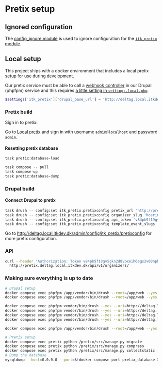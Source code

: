 # Pretix setup

## Ignored configuration

The [config_ignore module](https://www.drupal.org/project/config_ignore) is used
to ignore configuration for the [`itk_pretix`
module](https://github.com/itk-dev/itk_pretix_d8).

## Local setup

This project ships with a docker environment that includes a local pretix setup
for use during development.

Our pretix service must be able to call a [webhook
controller](https://github.com/itk-dev/itk_pretix/blob/main/src/Controller/PretixWebhookController.php) in our Drupal
(phpfpm) service and this requires [a little setting in
`settings.local.php`](https://github.com/itk-dev/itk_pretix/blob/main/README.md#configuration):

``` php
$settings['itk_pretix']['drupal_base_url'] = 'http://deltag.local.itkdev.dk:8080';
```

### Pretix build

Sign in to pretix:

Go to [Local pretix](http://pretix.deltag.local.itkdev.dk/control/) and
sign in with username `admin@localhost` and password `admin`.

#### Resetting pretix database

```sh name=pretix-database-load
task pretix:database-load
```

```sh name=pretix-database-dump
task compose -- pull
task compose-up
task pretix:database-dump
```

### Drupal build

#### Connect Drupal to pretix

```sh name=pretix-configure-drupal
task drush -- config:set itk_pretix.pretixconfig pretix_url 'http://pretix.deltag.local.itkdev.dk/'
task drush -- config:set itk_pretix.pretixconfig organizer_slug 'hoeringsportal'
task drush -- config:set itk_pretix.pretixconfig api_token 'v84pb9f19gv5gkn2d8vbxoih6egx2v00hpbcwzwzqoqqixt22locej5rffmou78e'
task drush -- config:set itk_pretix.pretixconfig template_event_slugs 'template-series'
```

Go to
<http://deltag.local.itkdev.dk/admin/config/itk_pretix/pretixconfig> for
more pretix configuration.

### API

``` sh name=pretix-api-get-organizers
curl --header 'Authorization: Token v84pb9f19gv5gkn2d8vbxoih6egx2v00hpbcwzwzqoqqixt22locej5rffmou78e' \
  http://pretix.deltag.local.itkdev.dk/api/v1/organizers/
```

### Making sure everything is up to date

```sh
# Drupal setup
docker compose exec phpfpm /app/vendor/bin/drush --root=/app/web --yes deploy
docker compose exec phpfpm /app/vendor/bin/drush --root=/app/web --yes locale:update

docker compose exec phpfpm vendor/bin/drush --yes --uri=http://deltag.local.itkdev.dk/ config:set itk_pretix.pretixconfig pretix_url 'http://pretix.deltag.local.itkdev.dk/'
docker compose exec phpfpm vendor/bin/drush --yes --uri=http://deltag.local.itkdev.dk/ config:set itk_pretix.pretixconfig organizer_slug 'hoeringsportal'
docker compose exec phpfpm vendor/bin/drush --yes --uri=http://deltag.local.itkdev.dk/ config:set itk_pretix.pretixconfig api_token 'v84pb9f19gv5gkn2d8vbxoih6egx2v00hpbcwzwzqoqqixt22locej5rffmou78e'
docker compose exec phpfpm vendor/bin/drush --yes --uri=http://deltag.local.itkdev.dk/ config:set itk_pretix.pretixconfig template_event_slugs 'template-series'

docker compose exec phpfpm /app/vendor/bin/drush --root=/app/web --yes cache:rebuild
```

```sh
# Pretix setup
docker compose exec pretix python /pretix/src/manage.py migrate
docker compose exec pretix python /pretix/src/manage.py compress
docker compose exec pretix python /pretix/src/manage.py collectstatic --no-input
# Dump the database
mysqldump --host=0.0.0.0 --port=$(docker compose port pretix_database 3306 | awk -F: '{ print $2 }') --user=pretix --password=pretix pretix | gzip > .docker/pretix/dumps/pretix.sql.gz
```

